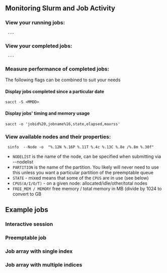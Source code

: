 ## Monitoring Slurm and Job Activity

### View your running jobs:

```
 ---
```


### View your completed jobs:

```
 ---
```

### Measure performance of completed jobs:

The following flags can be combined to suit your needs

#### Display jobs completed since a particular date 

```
sacct -S <MMDD>
```

#### Display jobs' timing and memory usage

```
sacct -o 'jobid%20,jobname%16,state,elapsed,maxrss'
```


### View available nodes and their properties:

```
 sinfo  --Node -o  "%.12N %.16P %.11T %.4c %.13C %.8e /%.8m %.30f"
```

 - `NODELIST` is the name of the node, can be specified when submitting via --nodelist
 - `PARTITION` is the name of the partition. You likely will never need to use this unless you want a particular partition of the preemptable queue
 - `STATE` - mixed means that some of the `CPUS` are in use (see below)
 - `CPUS(A/I/O/T)` - on a given node: allocated/idle/other/total nodes
 - `FREE_MEM / MEMORY` free memory / total memory in MB (divide by 1024 to convert to GB

## Example jobs

### Interactive session

### Preemptable job

### Job array with single index

### Job array with multiple indices
